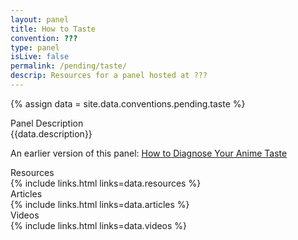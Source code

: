 ```yaml
---
layout: panel
title: How to Taste
convention: ???
type: panel
isLive: false
permalink: /pending/taste/
descrip: Resources for a panel hosted at ???
---
```


{% assign data = site.data.conventions.pending.taste %}

<div class="manga-header">Panel Description</div>
<div class="panel-description">{{data.description}}</div>

An earlier version of this panel: <a href="/acen-2017/diagnosing-taste/">How to Diagnose Your Anime Taste</a>

<div class="manga-header">Resources</div>
{% include links.html links=data.resources %}

<div class="manga-header"> Articles </div>
{% include links.html links=data.articles %}

<div class="manga-header"> Videos </div>
{% include links.html links=data.videos %}
